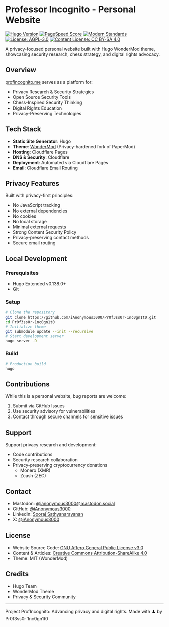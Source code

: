 # Professor Incognito - Personal Website
[![Hugo Version](https://img.shields.io/badge/Hugo-0.138.0-blue?style=flat-square&logo=hugo)](https://gohugo.io/)
[![PageSpeed Score](https://img.shields.io/badge/PageSpeed-100%25-brightgreen?style=flat-square&logo=googlechrome)](https://pagespeed.web.dev/analysis/https-profincognito-me/l3b9r03hj6)
[![Modern Standards](https://img.shields.io/badge/internet.nl-97%25-brightgreen?style=flat-square)](https://internet.nl/site/profincognito.me/)
[![License: AGPL-3.0](https://img.shields.io/badge/License-AGPL%20v3-blue.svg?style=flat-square)](https://www.gnu.org/licenses/agpl-3.0)
[![Content License: CC BY-SA 4.0](https://img.shields.io/badge/Content-CC%20BY--SA%204.0-lightgrey.svg?style=flat-square)](https://creativecommons.org/licenses/by-sa/4.0/)

A privacy-focused personal website built with Hugo WonderMod theme, showcasing security research, chess strategy, and digital rights advocacy.

## Overview

[profincognito.me](https://profincognito.me) serves as a platform for:
- Privacy Research & Security Strategies
- Open Source Security Tools
- Chess-Inspired Security Thinking
- Digital Rights Education
- Privacy-Preserving Technologies

## Tech Stack

- **Static Site Generator**: Hugo
- **Theme**: [WonderMod](https://github.com/Wonderfall/hugo-WonderMod) (Privacy-hardened fork of PaperMod)
- **Hosting**: Cloudflare Pages
- **DNS & Security**: Cloudflare
- **Deployment**: Automated via Cloudflare Pages
- **Email**: Cloudflare Email Routing

## Privacy Features

Built with privacy-first principles:
- No JavaScript tracking
- No external dependencies
- No cookies
- No local storage
- Minimal external requests
- Strong Content Security Policy
- Privacy-preserving contact methods
- Secure email routing

## Local Development

### Prerequisites
- Hugo Extended v0.138.0+
- Git

### Setup
```bash
# Clone the repository
git clone https://github.com/iAnonymous3000/Pr0f3ss0r-1nc0gn1t0.git
cd Pr0f3ss0r-1nc0gn1t0
# Initialize theme
git submodule update --init --recursive
# Start development server
hugo server -D
```

### Build
```bash
# Production build
hugo
```

## Contributions

While this is a personal website, bug reports are welcome:
1. Submit via GitHub Issues
2. Use security advisory for vulnerabilities
3. Contact through secure channels for sensitive issues

## Support

Support privacy research and development:
- Code contributions
- Security research collaboration
- Privacy-preserving cryptocurrency donations
  - Monero (XMR)
  - Zcash (ZEC)

## Contact

- Mastodon: [@ianonymous3000@mastodon.social](https://mastodon.social/@ianonymous3000)
- GitHub: [@iAnonymous3000](https://github.com/iAnonymous3000)
- LinkedIn: [Sooraj Sathyanarayanan](https://www.linkedin.com/in/soorajsathyanarayanan)
- X: [@iAnonymous3000](https://x.com/iAnonymous3000)

## License

- Website Source Code: [GNU Affero General Public License v3.0](LICENSE)
- Content & Articles: [Creative Commons Attribution-ShareAlike 4.0](https://creativecommons.org/licenses/by-sa/4.0/)
- Theme: MIT (WonderMod)

## Credits

- Hugo Team
- WonderMod Theme
- Privacy & Security Community

---
Project ProfIncognito: Advancing privacy and digital rights.
Made with ♟️ by Pr0f3ss0r 1nc0gn1t0
